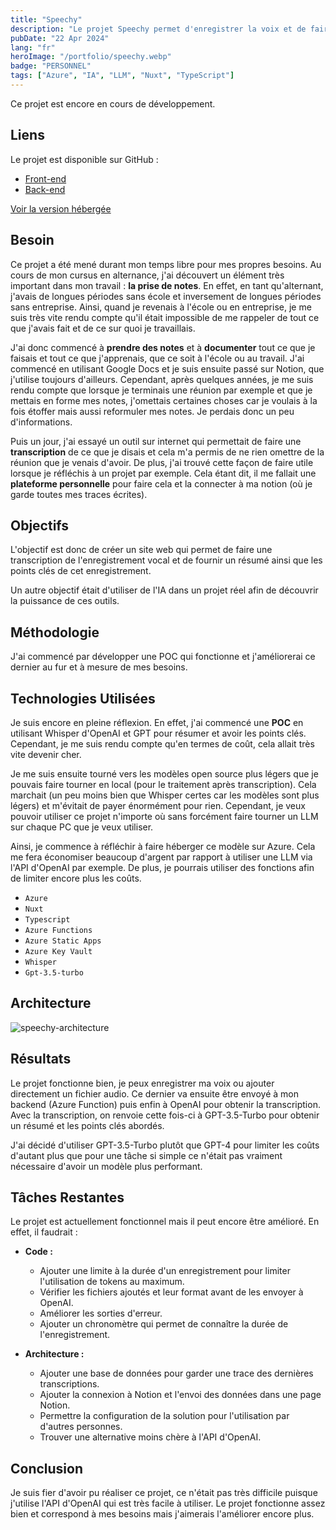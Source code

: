 ```yaml
---
title: "Speechy"
description: "Le projet Speechy permet d'enregistrer la voix et de faire une transcription de ce qui a été dit ainsi qu'un résumé avec les points clés abordés."
pubDate: "22 Apr 2024"
lang: "fr"
heroImage: "/portfolio/speechy.webp"
badge: "PERSONNEL"
tags: ["Azure", "IA", "LLM", "Nuxt", "TypeScript"]
---
```


Ce projet est encore en cours de développement.

## Liens
Le projet est disponible sur GitHub : 
* [Front-end](https://github.com/IssamSisbane/speechy-frontend)
* [Back-end](https://github.com/IssamSisbane/speechy-backend)

[Voir la version hébergée](https://speechy.snzprojects.tech/)

## Besoin
Ce projet a été mené durant mon temps libre pour mes propres besoins. Au cours de mon cursus en alternance, j'ai découvert un élément très important dans mon travail : **la prise de notes**. En effet, en tant qu'alternant, j'avais de longues périodes sans école et inversement de longues périodes sans entreprise. Ainsi, quand je revenais à l'école ou en entreprise, je me suis très vite rendu compte qu'il était impossible de me rappeler de tout ce que j'avais fait et de ce sur quoi je travaillais.

J'ai donc commencé à **prendre des notes** et à **documenter** tout ce que je faisais et tout ce que j'apprenais, que ce soit à l'école ou au travail. J'ai commencé en utilisant Google Docs et je suis ensuite passé sur Notion, que j'utilise toujours d'ailleurs. Cependant, après quelques années, je me suis rendu compte que lorsque je terminais une réunion par exemple et que je mettais en forme mes notes, j'omettais certaines choses car je voulais à la fois étoffer mais aussi reformuler mes notes. Je perdais donc un peu d'informations.

Puis un jour, j'ai essayé un outil sur internet qui permettait de faire une **transcription** de ce que je disais et cela m'a permis de ne rien omettre de la réunion que je venais d'avoir. De plus, j'ai trouvé cette façon de faire utile lorsque je réfléchis à un projet par exemple. Cela étant dit, il me fallait une **plateforme personnelle** pour faire cela et la connecter à ma notion (où je garde toutes mes traces écrites).

## Objectifs
L'objectif est donc de créer un site web qui permet de faire une transcription de l'enregistrement vocal et de fournir un résumé ainsi que les points clés de cet enregistrement.

Un autre objectif était d'utiliser de l'IA dans un projet réel afin de découvrir la puissance de ces outils.

## Méthodologie
J'ai commencé par développer une POC qui fonctionne et j'améliorerai ce dernier au fur et à mesure de mes besoins.

## Technologies Utilisées
Je suis encore en pleine réflexion. En effet, j'ai commencé une **POC** en utilisant Whisper d'OpenAI et GPT pour résumer et avoir les points clés. Cependant, je me suis rendu compte qu'en termes de coût, cela allait très vite devenir cher.

Je me suis ensuite tourné vers les modèles open source plus légers que je pouvais faire tourner en local (pour le traitement après transcription). Cela marchait (un peu moins bien que Whisper certes car les modèles sont plus légers) et m'évitait de payer énormément pour rien. Cependant, je veux pouvoir utiliser ce projet n'importe où sans forcément faire tourner un LLM sur chaque PC que je veux utiliser.

Ainsi, je commence à réfléchir à faire héberger ce modèle sur Azure. Cela me fera économiser beaucoup d'argent par rapport à utiliser une LLM via l'API d'OpenAI par exemple. De plus, je pourrais utiliser des fonctions afin de limiter encore plus les coûts.

* `Azure`
* `Nuxt`
* `Typescript`
* `Azure Functions`
* `Azure Static Apps`
* `Azure Key Vault`
* `Whisper`
* `Gpt-3.5-turbo`

## **Architecture**
![speechy-architecture](/portfolio/speechy-architecture.png)

## Résultats
Le projet fonctionne bien, je peux enregistrer ma voix ou ajouter directement un fichier audio. Ce dernier va ensuite être envoyé à mon backend (Azure Function) puis enfin à OpenAI pour obtenir la transcription. Avec la transcription, on renvoie cette fois-ci à GPT-3.5-Turbo pour obtenir un résumé et les points clés abordés. 

J'ai décidé d'utiliser GPT-3.5-Turbo plutôt que GPT-4 pour limiter les coûts d'autant plus que pour une tâche si simple ce n'était pas vraiment nécessaire d'avoir un modèle plus performant.

## Tâches Restantes
Le projet est actuellement fonctionnel mais il peut encore être amélioré. En effet, il faudrait :

* **Code :**
    * Ajouter une limite à la durée d'un enregistrement pour limiter l'utilisation de tokens au maximum.
    * Vérifier les fichiers ajoutés et leur format avant de les envoyer à OpenAI.
    * Améliorer les sorties d'erreur.
    * Ajouter un chronomètre qui permet de connaître la durée de l'enregistrement.
    
* **Architecture :**
    * Ajouter une base de données pour garder une trace des dernières transcriptions.
    * Ajouter la connexion à Notion et l'envoi des données dans une page Notion.
    * Permettre la configuration de la solution pour l'utilisation par d'autres personnes.
    * Trouver une alternative moins chère à l'API d'OpenAI.

## Conclusion
Je suis fier d'avoir pu réaliser ce projet, ce n'était pas très difficile puisque j'utilise l'API d'OpenAI qui est très facile à utiliser. Le projet fonctionne assez bien et correspond à mes besoins mais j'aimerais l'améliorer encore plus.
